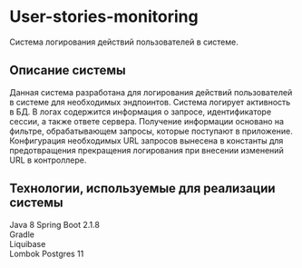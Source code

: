 # User-stories-monitoring

Система логирования действий пользователей в системе.

## Описание системы

Данная система разработана для логирования действий пользователей в системе для необходимых эндпоинтов. Система логирует активность в БД. В логах содержится информация о запросе, идентификаторе сессии, а также ответе сервера. Получение информации основано на фильтре, обрабатывающем запросы, которые поступают в приложение. Конфигурация необходимых URL запросов вынесена в константы для предотвращения прекращения логирования при внесении изменений URL в контроллере.  

## Технологии, используемые для реализации системы

Java 8 
Spring Boot 2.1.8  
Gradle  
Liquibase  
Lombok
Postgres 11
